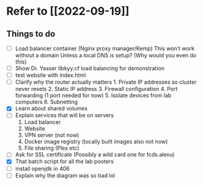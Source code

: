 # Refer to [[2022-09-19]]
## Things to do 
- [ ] Load balancer container (Nginx proxy manager/Kemp)
      This won't work without a domain 
      Unless a local DNS is setup? (Why would you even do this)
- [ ]  Show Dr. Yasser libkyy.cf load balancing for demonstration
- [ ] test website with index.html
- [ ] Clarify why the router actually matters
      1. Private IP addresses so cluster never resets
      2. Static IP address
      3. Firewall configuration
      4. Port forwarding (1 port needed for now)
      5. Isolate devices from lab computers
      6. Subnetting
- [x] Learn about shared volumes
- [ ]  Explain services that will be on servers
      1. Load balancer
      2. Website
      3. VPN server (not now)
      4. Docker image registry (locally built images also not now)
      5. File sharing (Plex etc)
- [ ] Ask for SSL certificate (Possibly a wild card one for fcds.alexu) 
- [x] That batch script for all the lab pooters
- [ ] install openjdk in 406
- [ ] Explain why the diagram was so bad lol
